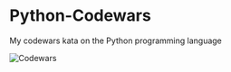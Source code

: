 # Python-Codewars
My codewars kata on the Python programming language

![Codewars](https://www.codewars.com/users/Infinibyte/badges/large)
